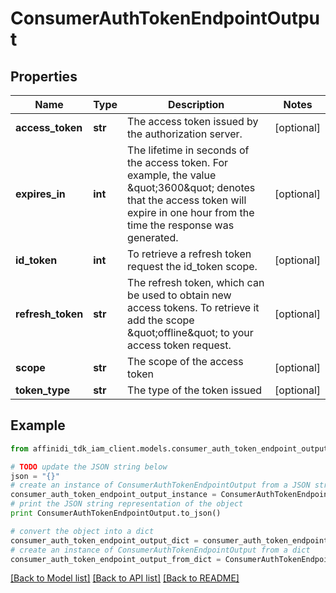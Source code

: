 # ConsumerAuthTokenEndpointOutput

## Properties

| Name              | Type    | Description                                                                                                                                                                            | Notes      |
| ----------------- | ------- | -------------------------------------------------------------------------------------------------------------------------------------------------------------------------------------- | ---------- |
| **access_token**  | **str** | The access token issued by the authorization server.                                                                                                                                   | [optional] |
| **expires_in**    | **int** | The lifetime in seconds of the access token. For example, the value \&quot;3600\&quot; denotes that the access token will expire in one hour from the time the response was generated. | [optional] |
| **id_token**      | **int** | To retrieve a refresh token request the id_token scope.                                                                                                                                | [optional] |
| **refresh_token** | **str** | The refresh token, which can be used to obtain new access tokens. To retrieve it add the scope \&quot;offline\&quot; to your access token request.                                     | [optional] |
| **scope**         | **str** | The scope of the access token                                                                                                                                                          | [optional] |
| **token_type**    | **str** | The type of the token issued                                                                                                                                                           | [optional] |

## Example

```python
from affinidi_tdk_iam_client.models.consumer_auth_token_endpoint_output import ConsumerAuthTokenEndpointOutput

# TODO update the JSON string below
json = "{}"
# create an instance of ConsumerAuthTokenEndpointOutput from a JSON string
consumer_auth_token_endpoint_output_instance = ConsumerAuthTokenEndpointOutput.from_json(json)
# print the JSON string representation of the object
print ConsumerAuthTokenEndpointOutput.to_json()

# convert the object into a dict
consumer_auth_token_endpoint_output_dict = consumer_auth_token_endpoint_output_instance.to_dict()
# create an instance of ConsumerAuthTokenEndpointOutput from a dict
consumer_auth_token_endpoint_output_from_dict = ConsumerAuthTokenEndpointOutput.from_dict(consumer_auth_token_endpoint_output_dict)
```

[[Back to Model list]](../README.md#documentation-for-models) [[Back to API list]](../README.md#documentation-for-api-endpoints) [[Back to README]](../README.md)
